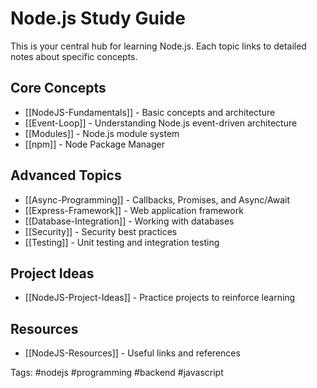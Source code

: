 # Node.js Study Guide

This is your central hub for learning Node.js. Each topic links to detailed notes about specific concepts.

## Core Concepts
- [[NodeJS-Fundamentals]] - Basic concepts and architecture
- [[Event-Loop]] - Understanding Node.js event-driven architecture
- [[Modules]] - Node.js module system
- [[npm]] - Node Package Manager

## Advanced Topics
- [[Async-Programming]] - Callbacks, Promises, and Async/Await
- [[Express-Framework]] - Web application framework
- [[Database-Integration]] - Working with databases
- [[Security]] - Security best practices
- [[Testing]] - Unit testing and integration testing

## Project Ideas
- [[NodeJS-Project-Ideas]] - Practice projects to reinforce learning

## Resources
- [[NodeJS-Resources]] - Useful links and references

Tags: #nodejs #programming #backend #javascript
